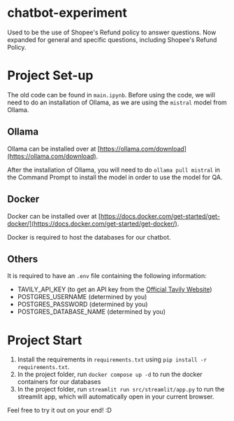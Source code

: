 # chatbot-experiment

Used to be the use of Shopee's Refund policy to answer questions. Now expanded for general and specific questions, including Shopee's Refund Policy.

# Project Set-up

The old code can be found in `main.ipynb`. Before using the code, we will need to do an installation of Ollama, as we are using the `mistral` model from Ollama.

## Ollama

Ollama can be installed over at [https://ollama.com/download](https://ollama.com/download).

After the installation of Ollama, you will need to do `ollama pull mistral` in the Command Prompt to install the model in order to use the model for QA.

## Docker

Docker can be installed over at [https://docs.docker.com/get-started/get-docker/](https://docs.docker.com/get-started/get-docker/).

Docker is required to host the databases for our chatbot.

## Others

It is required to have an `.env` file containing the following information:

- TAVILY_API_KEY (to get an API key from the [Official Tavily Website](https://www.tavily.com/))
- POSTGRES_USERNAME (determined by you)
- POSTGRES_PASSWORD (determined by you)
- POSTGRES_DATABASE_NAME (determined by you)

# Project Start

1. Install the requirements in `requirements.txt` using `pip install -r requirements.txt`.
2. In the project folder, run `docker compose up -d` to run the docker containers for our databases
3. In the project folder, run `streamlit run src/streamlit/app.py` to run the streamlit app, which will automatically open in your current browser.

Feel free to try it out on your end! :D
